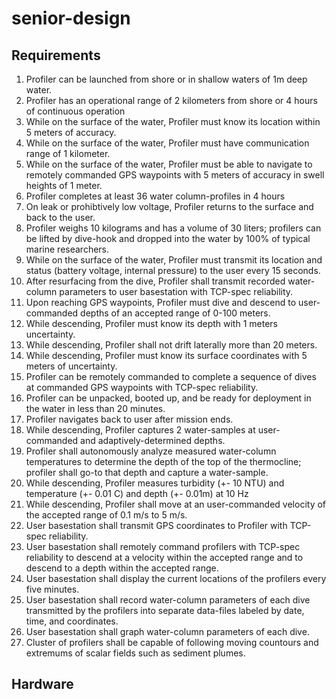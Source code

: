 # senior-design
## Requirements

1. Profiler can be launched from shore or in shallow waters of 1m deep water.
2. Profiler has an operational range of 2 kilometers from shore or 4 hours of continuous operation
3. While on the surface of the water, Profiler must know its location within 5 meters of accuracy.
4. While on the surface of the water, Profiler must have communication range of 1 kilometer.
5. While on the surface of the water, Profiler must be able to navigate to remotely commanded GPS waypoints with 5 meters of accuracy in swell heights of 1 meter.
6. Profiler completes at least 36 water column-profiles in 4 hours 
8. On leak or prohibtively low voltage, Profiler returns to the surface and back to the user.
9. Profiler weighs 10 kilograms and has a volume of 30 liters; profilers can be lifted by dive-hook and dropped into the water by 100% of typical marine researchers. 
10. While on the surface of the water, Profiler must transmit its location and status (battery voltage, internal pressure) to the user every 15 seconds.
11. After resurfacing from the dive, Profiler shall transmit recorded water-column parameters to user basestation with TCP-spec reliability.
12. Upon reaching GPS waypoints, Profiler must dive and descend to user-commanded depths of an accepted range of 0-100 meters.
13. While descending, Profiler must know its depth with 1 meters uncertainty. 
14. While descending, Profiler shall not drift laterally more than 20 meters. 
15. While descending, Profiler must know its surface coordinates with 5 meters of uncertainty.
16. Profiler can be remotely commanded to complete a sequence of dives at commanded GPS waypoints with TCP-spec reliability.
17. Profiler can be unpacked, booted up, and be ready for deployment in the water in less than 20 minutes.
18. Profiler navigates back to user after mission ends.
19. While descending, Profiler captures 2 water-samples at user-commanded and adaptively-determined depths.
20. Profiler shall autonomously analyze measured water-column temperatures to determine the depth of the top of the thermocline; profiler shall go-to that depth and capture a water-sample.
21. While descending, Profiler measures turbidity (+- 10 NTU) and temperature (+- 0.01 C) and depth (+- 0.01m) at 10 Hz
22. While descending, Profiler shall move at an user-commanded velocity of the accepted range of 0.1 m/s to 5 m/s.
23. User basestation shall transmit GPS coordinates to Profiler with TCP-spec reliability.
24. User basestation shall remotely command profilers with TCP-spec reliability to descend at a velocity within the accepted range and to descend to a depth within the accepted range.
25. User basestation shall display the current locations of the profilers every five minutes.
26. User basestation shall record water-column parameters of each dive transmitted by the profilers into separate data-files labeled by date, time, and coordinates.
27. User basestation shall graph water-column parameters of each dive.
28. Cluster of profilers shall be capable of following moving countours and extremums of scalar fields such as sediment plumes.

## Hardware

